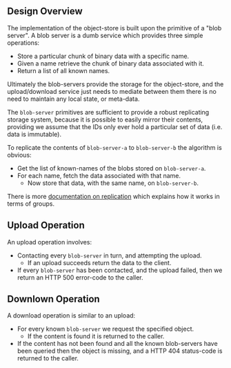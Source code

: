 Design Overview
---------------

The implementation of the object-store is built upon the primitive of a "blob server".  A blob server is a dumb service which provides three simple operations:

* Store a particular chunk of binary data with a specific name.
* Given a name retrieve the chunk of binary data associated with it.
* Return a list of all known names.

Ultimately the blob-servers provide the storage for the object-store, and the upload/download service just needs to mediate between them there is no need to maintain any local state, or meta-data.

The `blob-server` primitives are sufficient to provide a robust replicating storage system, because it is possible to easily mirror their contents, providing we assume that the IDs only ever hold a particular set of data (i.e. data is immutable).

To replicate the contents of `blob-server-a` to `blob-server-b` the algorithm is obvious:

* Get the list of known-names of the blobs stored on `blob-server-a`.
* For each name, fetch the data associated with that name.
    * Now store that data, with the same name, on `blob-server-b`.

There is more [documentation on replication](REPLICATION.md) which explains how it works in terms of groups.



Upload Operation
----------------

An upload operation involves:

* Contacting every `blob-server` in turn, and attempting the upload.
   * If an upload succeeds return the data to the client.
* If every `blob-server` has been contacted, and the upload failed, then we return an HTTP 500 error-code to the caller.


Downlown Operation
------------------

A download operation is similar to an upload:

* For every known `blob-server` we request the specified object.
    * If the content is found it is returned to the caller.
* If the content has not been found and all the known blob-servers have been queried then the object is missing, and a HTTP 404 status-code is returned to the caller.

